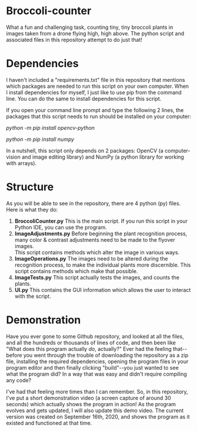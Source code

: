 # Broccoli-counter

What a fun and challenging task, counting tiny, tiny broccoli plants in images taken from a drone flying high, high above.
The python script and associated files in this repository attempt to do just that!

# Dependencies

I haven't included a "requirements.txt" file in this repository that mentions which packages are needed to run this script on your own computer.  When I install dependencies for myself, I just like to use pip from the command line.  You can do the same to install dependencies for this script.

If you open your command line prompt and type the following 2 lines, the packages that this script needs to run should be installed on your computer:

*python -m pip install opencv-python*

*python -m pip install numpy*

In a nutshell, this script only depends on 2 packages: OpenCV (a computer-vision and image editing library) and NumPy (a python library for working with arrays).

# Structure

As you will be able to see in the repository, there are 4 python (py) files.  Here is what they do:

1. **BroccoliCounter.py**
   This is the main script.  If you run this script in your Python IDE, you can use the program.
2. **ImageAdjustments.py**
   Before beginning the plant recognition process, many color & contrast adjustments need to be made to the flyover images.  
   This script contains methods which alter the image in various ways.
3. **ImageOperations.py**
   The images need to be altered during the recognition process, to make the individual plants more discernible.
   This script contains methods which make that possible.
4. **ImageTests.py**
   This script actually tests the images, and counts the plants.
5. **UI.py**
   This contains the GUI information which allows the user to interact with the script.

# Demonstration

Have you ever gone to some Github repository, and looked at all the files, and all the hundreds or thousands of lines of code, and then been like "What does this program actually *do*, actually?"  Ever had the feeling that--before you went through the trouble of downloading the repository as a zip file, installing the required dependencies, opening the program files in your program editor and then finally clicking "build"--you just wanted to see what the program did?  In a way that was easy and didn't require compiling any code?  

I've had that feeling more times than I can remember.  So, in this repository, I've put a short demonstration video (a screen capture of around 30 seconds) which actually shows the program in action!  As the program evolves and gets updated, I will also update this demo video. The current version was created on September 16th, 2020, and shows the program as it existed and functioned at that time.
